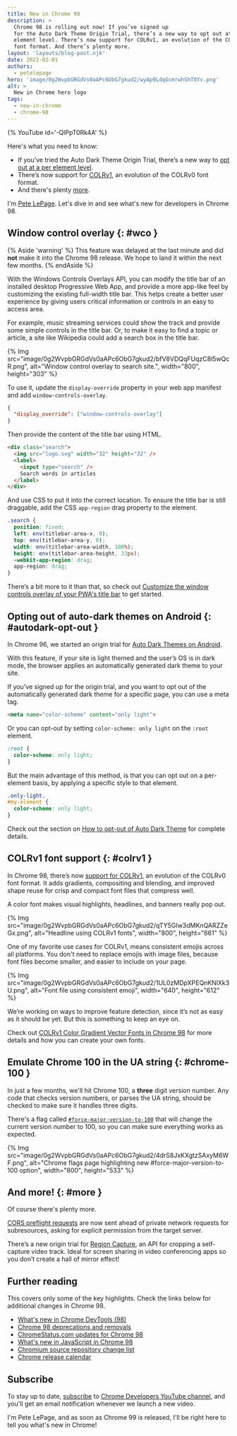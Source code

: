 ```yaml
---
title: New in Chrome 98
description: >
  Chrome 98 is rolling out now! If you’ve signed up
  for the Auto Dark Theme Origin Trial, there’s a new way to opt out at a per
  element level. There’s now support for COLRv1, an evolution of the COLRv0
  font format. And there’s plenty more.
layout: 'layouts/blog-post.njk'
date: 2022-02-01
authors:
  - petelepage
hero: 'image/0g2WvpbGRGdVs0aAPc6ObG7gkud2/wyAp9LdqGcmrwhShT0Yv.png'
alt: >
  New in Chrome hero logo
tags:
  - new-in-chrome
  - chrome-98
---
```


{% YouTube id='-QlPpT0Rk4A' %}

Here's what you need to know:

* If you’ve tried the Auto Dark Theme Origin Trial, there’s a new way to
  [opt out at a per element level](#autodark-opt-out).
* There’s now support for [COLRv1](#colrv1), an evolution of the COLRv0 font
  format.
* And there's plenty [more](#more).

I'm [Pete LePage](https://petelepage.com). Let's dive in and
see what's new for developers in Chrome 98.

## Window control overlay {: #wco }

{% Aside 'warning' %}
This feature was delayed at the last minute and did **not** make it into
the Chrome 98 release. We hope to land it within the next few months.
{% endAside %}

With the Windows Controls Overlays API, you can modify the title bar of an
installed desktop Progressive Web App, and provide a more app-like feel by
customizing the existing full-width title bar. This helps create a better
user experience by giving users critical information or controls in an
easy to access area.

For example, music streaming services could show the track and provide some
simple controls in the title bar. Or, to make it easy to find a topic or
article, a site like Wikipedia could add a search box in the title bar.

{% Img src="image/0g2WvpbGRGdVs0aAPc6ObG7gkud2/bfV8VDQqFUqzC8l5wQcR.png", alt="Window control overlay to search site.", width="800", height="303" %}

To use it, update the `display-override` property in your web app manifest
and add `window-controls-overlay`.

```json
{
  "display_override": ["window-controls-overlay"]
}
```

Then provide the content of the title bar using HTML.

```html
<div class="search">
  <img src="logo.svg" width="32" height="32" />
  <label>
    <input type="search" />
    Search words in articles
  </label>
</div>
```

And use CSS to put it into the correct location. To ensure the title bar is
still draggable, add the CSS `app-region` drag property to the element.

```css
.search {
  position: fixed;
  left: env(titlebar-area-x, 0);
  top: env(titlebar-area-y, 0);
  width: env(titlebar-area-width, 100%);
  height: env(titlebar-area-height, 33px);
  -webkit-app-region: drag;
  app-region: drag;
}
```

There’s a bit more to it than that, so check out
[Customize the window controls overlay of your PWA's title bar][wd-wco] to get
started.

## Opting out of auto-dark themes on Android {: #autodark-opt-out }

In Chrome 96, we started an origin trial for
[Auto Dark Themes on Android][dcc-autodark].

With this feature, if your site is light themed and the user’s OS is in dark
mode, the browser applies an automatically generated dark theme to your site.

If you've signed up for the origin trial, and you want to opt out of the
automatically generated dark theme for a specific page, you can use a meta tag.

```html
<meta name="color-scheme" content="only light">
```

Or you can opt-out by setting `color-scheme: only light` on the `:root`
element.

```css
:root {
  color-scheme: only light;
}
```

But the main advantage of this method, is that you can opt out on a
per-element basis, by applying a specific style to that element.

```css
.only-light,
#my-element {
  color-scheme: only light;
}
```

Check out the section on [How to opt-out of Auto Dark Theme][dcc-autodark-optout]
for complete details.

## COLRv1 font support {: #colrv1 }

In Chrome 98, there’s now [support for COLRv1][dcc-colrv1], an evolution of
the COLRv0 font format. It adds gradients, compositing and blending, and
improved shape reuse for crisp and compact font files that compress well.

A color font makes visual highlights, headlines, and banners really pop out.

{% Img src="image/0g2WvpbGRGdVs0aAPc6ObG7gkud2/qTY5GIw3dMKnQARZZeGx.png", alt="Headline using COLRv1 fonts", width="800", height="661" %}

One of my favorite use cases for COLRv1, means consistent emojis across all
platforms. You don't need to replace emojis with image files, because font
files become smaller, and easier to include on your page.

{% Img src="image/0g2WvpbGRGdVs0aAPc6ObG7gkud2/1UL0zMDpXPEQnKNlXk3U.png", alt="Font file using consistent emoji", width="640", height="612" %}

We’re working on ways to improve feature detection, since it’s not as easy as
it should be yet. But this is something to keep an eye on.

Check out [COLRv1 Color Gradient Vector Fonts in Chrome 98][dcc-colrv1] for
more details and how you can create your own fonts.

## Emulate Chrome 100 in the UA string {: #chrome-100 }

In just a few months, we'll hit Chrome 100, a **three** digit version number.
Any code that checks version numbers, or parses the UA string, should be
checked to make sure it handles three digits.

There's a flag called [`#force-major-version-to-100`][cr-100-flag] that
will change the current version number to 100, so you can make sure
everything works as expected.

{% Img src="image/0g2WvpbGRGdVs0aAPc6ObG7gkud2/4drS8JxKXgtzSAxyM6WF.png", alt="Chrome flags page highlighting new #force-major-version-to-100 option", width="800", height="533" %}

## And more! {: #more }

Of course there's plenty more.

[CORS preflight requests][cs-preflight] are now sent ahead of private
network requests for subresources, asking for explicit permission from the
target server.

There’s a new origin trial for [Region Capture][ot-region-capture], an API for
cropping a self-capture video track. Ideal for screen sharing in video
conferencing  apps so you don’t create a hall of mirror effect!

## Further reading

This covers only some of the key highlights. Check the links below for
additional changes in Chrome 98.

* [What's new in Chrome DevTools (98)](/blog/new-in-devtools-98/)
* [Chrome 98 deprecations and removals](/blog/deps-rems-98/)
* [ChromeStatus.com updates for Chrome 98](https://www.chromestatus.com/features#milestone%3D98)
* [What's new in JavaScript in Chrome 98](https://v8.dev/blog/v8-release-98)
* [Chromium source repository change list](https://chromium.googlesource.com/chromium/src/+log/97.0.4692.71..98.0.4758.88)
* [Chrome release calendar](https://chromiumdash.appspot.com/schedule)

## Subscribe

To stay up to date, [subscribe](https://goo.gl/6FP1a5)
to [Chrome Developers YouTube channel](https://www.youtube.com/user/ChromeDevelopers/),
and you'll get an email notification whenever we launch a new video.

I'm Pete LePage, and as soon as Chrome 99 is released, I'll be right here to
tell you what's new in Chrome!

[dcc]: /blog/
[cr-100-flag]: https://developer.chrome.com/blog/force-major-version-to-100/
[wd-wco]: https://web.dev/window-controls-overlay/
[dcc-autodark]: https://developer.chrome.com/blog/auto-dark-theme/
[dcc-autodark-optout]: https://developer.chrome.com/blog/auto-dark-theme/#per-element-opt-out
[dcc-colrv1]: https://developer.chrome.com/blog/colrv1-fonts/
[ot-region-capture]: https://developer.chrome.com/origintrials/#/view_trial/2257429313219461121
[cs-preflight]: https://chromestatus.com/feature/5737414355058688
